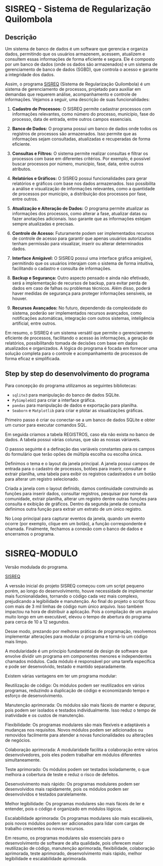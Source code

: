 # SISREQ - Sistema de Regularização Quilombola

## Descrição

<p>
  Um sistema de banco de dados é um software que gerencia e organiza dados, permitindo que os usuários armazenem, acessem, atualizem e consultem essas informações de forma eficiente e segura. Ele é composto por um banco de dados (onde os dados são armazenados) e um sistema de gerenciamento de banco de dados (SGBD), que controla o acesso e garante a integridade dos dados.

  Assim, o programa [SISREQ](https://github.com/michaeljmcardoso/SISREQ-MODULO/blob/desenvolvimento/README.md) (Sistema de Regularização Quilombola) é um sistema de gerenciamento de processos, projetado para auxiliar em demandas que requerem análise, acompanhamento e controle de informações. Vejamos a seguir, uma descrição de suas funcionalidades:

  1. **Cadastro de Processos:** O SISREQ permite cadastrar processos com informações relevantes, como número do processo, município, fase do processo, data de entrada, entre outros campos essenciais.

  2. **Banco de Dados:** O programa possui um banco de dados onde todos os registros de processos são armazenados. Isso permite que as informações sejam consultadas, atualizadas e recuperadas de forma eficiente.

  3. **Consultas e Filtros:** O sistema permite realizar consultas e filtrar os processos com base em diferentes critérios. Por exemplo, é possível buscar processos por número, município, fase, data, entre outros atributos.

  4. **Relatórios e Gráficos:** O SISREQ possui funcionalidades para gerar relatórios e gráficos com base nos dados armazenados. Isso possibilita a análise e visualização de informações relevantes, como a quantidade de processos por município, a distribuição dos processos por fase, entre outros.

  5. **Atualização e Alteração de Dados:** O programa permite atualizar as informações dos processos, como alterar a fase, atualizar datas ou fazer anotações adicionais. Isso garante que as informações estejam sempre atualizadas e precisas.

  6. **Controle de Acesso:** Futuramente podem ser implementados recursos de controle de acesso para garantir que apenas usuários autorizados tenham permissão para visualizar, inserir ou alterar determinados dados.

  7. **Interface Amigável:** O SISREQ possui uma interface gráfica amigável, permitindo que os usuários interajam com o sistema de forma intuitiva, facilitando o cadastro e consulta de informações.

  8. **Backup e Segurança:** Outro aspecto pensado e ainda não efetivado, será a implementação de recursos de backup, para evitar perda de dados em caso de falhas ou problemas técnicos. Além disso, poderá haver medidas de segurança para proteger informações sensíveis, se houver.

  9. **Recursos Avançados:** No futuro, dependendo da complexidade do sistema, poderão ser implementados recursos avançados, como notificações automáticas, integração com outros sistemas, inteligência artificial, entre outros.

  Em resumo, o SISREQ é um sistema versátil que permite o gerenciamento eficiente de processos, facilitando o acesso às informações, a geração de relatórios, possibilitando tomada de decisões com base em dados atualizados e organizados. A lógica do programa é focada em fornecer uma solução completa para o controle e acompanhamento de processos de forma eficaz e simplificada.
  </p>

## Step by step do desenvolvimento do programa

<p>
  Para concepção do programa utilizamos as seguintes bibliotecas:

   - `sqlite3` para manipulação do banco de dados SQLite.
   - `PySimpleGUI` para criar a interface gráfica.
   - `pandas` para manipulação de dados e exportação para planilha.
   - `Seaborn` e `Matplotlib` para criar e plotar as visualizações gráficas.
</p>
  
<p>
  Primeiro passo é criar ou conectar-se a um banco de dados SQLite e obter um cursor para executar comandos SQL.
  
  Em seguida criamos a tabela REGISTROS, caso ela não exista no banco de dados. A tabela possui várias colunas, que são as nossas váriaveis.
  
  O passso seguinte é a definação das variáveis constantes para os campos do formulário que terão opões de múltipla escolha ou escolha única.

  Definimos o tema e o layout da janela principal. A janela possui campos de entrada para o cadastro de processos, botões para inserir, consultar e extrair planilha, uma tabela para exibir os registros cadastrados e um botão para alterar um registro selecionado.
 
  Criada a janela com o layout definido, damos continuidade construindo as funções para inserir dados, consultar registros, pesquisar por nome da comunidade, extrair planilha, alterar um registro dentre outras funções para consulta e exibição de gráficos. Dentro da segunda janela de consulta definimos outra função para extrair um extrato de um único registro.

  No Loop principal para capturar eventos da janela, quando um evento ocorre (por exemplo, clique em um botão), a função correspondente é chamada.
  Finalmente, fechamos a conexão com o banco de dados e encerramos o programa.
</p>

# SISREQ-MODULO
  <p>
  Versão modulada do programa.
  
  [SISREQ](https://github.com/michaeljmcardoso/SISREQ-MODULO/tree/desenvolvimento)


  A verssão inicial do projeto SISREQ começou com um script pequeno porém, ao longo do desenvolvimento, houve necessidade de implementar mais fucnionalidades, tornando o código cada vez mais complexo, prejudicando a legibilidade e manutenção. Ao final do projeto o script ficou com mais de 3 mil limhas de código num único arquivo. Isso também impactou na hora de distribuir a aplicação. Pois a compilação de um arquivo muito longo em um executável, elevou o tempo de abertura do programa para cerca de 10 a 12 segundos.

  Desse modo, prezando por melhores práticas de programação, resolvemos implementar alterações para modular o programa e torná-lo um código mais limpo.

  A modularidade é um princípio fundamental de design de software que envolve dividir um programa em componentes menores e independentes chamados módulos. Cada módulo é responsável por uma tarefa específica e pode ser desenvolvido, testado e mantido separadamente.

  Existem várias vantagens em ter um programa modular:

  Reutilização de código: Os módulos podem ser reutilizados em vários programas, reduzindo a duplicação de código e economizando tempo e esforço de desenvolvimento.

  Manutenção aprimorada: Os módulos são mais fáceis de manter e depurar, pois podem ser isolados e testados individualmente. Isso reduz o tempo de inatividade e os custos de manutenção.

  Flexibilidade: Os programas modulares são mais flexíveis e adaptáveis a mudanças nos requisitos. Novos módulos podem ser adicionados ou removidos facilmente para atender a novas funcionalidades ou alterações de negócios.

  Colaboração aprimorada: A modularidade facilita a colaboração entre vários desenvolvedores, pois eles podem trabalhar em módulos diferentes simultaneamente.

  Teste aprimorado: Os módulos podem ser testados isoladamente, o que melhora a cobertura de teste e reduz o risco de defeitos.

  Desenvolvimento mais rápido: Os programas modulares podem ser desenvolvidos mais rapidamente, pois os módulos podem ser desenvolvidos e testados paralelamente.

  Melhor legibilidade: Os programas modulares são mais fáceis de ler e entender, pois o código é organizado em módulos lógicos.

  Escalabilidade aprimorada: Os programas modulares são mais escaláveis, pois novos módulos podem ser adicionados para lidar com cargas de trabalho crescentes ou novos recursos.

  Em resumo, os programas modulares são essenciais para o desenvolvimento de software de alta qualidade, pois oferecem maior reutilização de código, manutenção aprimorada, flexibilidade, colaboração aprimorada, teste aprimorado, desenvolvimento mais rápido, melhor legibilidade e escalabilidade aprimorada.
  </p>
